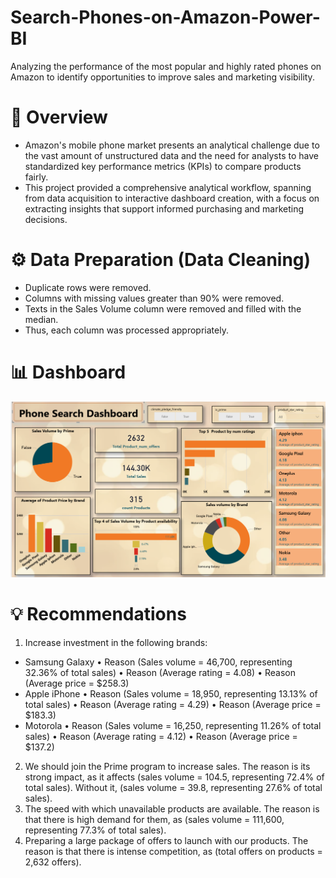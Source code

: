 # Search-Phones-on-Amazon-Power-BI
Analyzing the performance of the most popular and highly rated phones on Amazon to identify opportunities to improve sales and marketing visibility.
# 📌 Overview
- Amazon's mobile phone market presents an analytical challenge due to the vast amount of unstructured data and the need for analysts to have standardized key performance metrics (KPIs) to compare products fairly.
- This project provided a comprehensive analytical workflow, spanning from data acquisition to interactive dashboard creation, with a focus on extracting insights that support informed purchasing and marketing decisions.
# ⚙ Data Preparation (Data Cleaning)
- Duplicate rows were removed.
- Columns with missing values greater than 90% were removed.
- Texts in the Sales Volume column were removed and filled with the median.
- Thus, each column was processed appropriately.
# 📊 Dashboard
![Search Phones](https://github.com/ahmedhamdyelshimy/Search-phones-on-Amazon-Power-BI-/blob/main/Dashboard.png?raw=true)
# 💡 Recommendations
1. Increase investment in the following brands:
* Samsung Galaxy
• Reason (Sales volume = 46,700, representing 32.36% of total sales)
• Reason (Average rating = 4.08)
• Reason (Average price = $258.3)
* Apple iPhone
• Reason (Sales volume = 18,950, representing 13.13% of total sales)
• Reason (Average rating = 4.29)
• Reason (Average price = $183.3)
* Motorola
• Reason (Sales volume = 16,250, representing 11.26% of total sales)
• Reason (Average rating = 4.12)
• Reason (Average price = $137.2)
2. We should join the Prime program to increase sales.
The reason is its strong impact, as it affects (sales volume = 104.5, representing 72.4% of total sales).
Without it, (sales volume = 39.8, representing 27.6% of total sales).
3. The speed with which unavailable products are available.
The reason is that there is high demand for them, as (sales volume = 111,600, representing 77.3% of total sales).
4. Preparing a large package of offers to launch with our products.
The reason is that there is intense competition, as (total offers on products = 2,632 offers).

